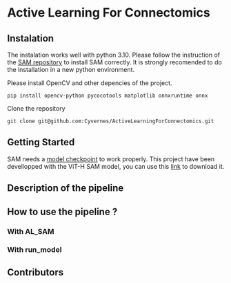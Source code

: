 # Active Learning For Connectomics


## Instalation

The instalation works well with python 3.10. Please follow the instruction of the [SAM repository](https://github.com/facebookresearch/segment-anything#installation) to install SAM correctly. It is strongly recomended to do the installation in a new python environment.

Please install OpenCV and other depencies of the project.

```
pip install opencv-python pycocotools matplotlib onnxruntime onnx
```

Clone the repository

```
git clone git@github.com:Cyvernes/ActiveLearningForConnectomics.git
```

## Getting Started

SAM needs a [model checkpoint](git@github.com:Cyvernes/ActiveLearningForConnectomics.git) to work properly. This project have been devellopped with the ViT-H SAM model, you can use this [link](https://dl.fbaipublicfiles.com/segment_anything/sam_vit_h_4b8939.pth) to download it.

## Description of the pipeline

## How to use the pipeline ?
### With AL_SAM


### With run_model


## Contributors

